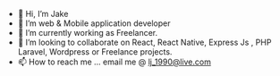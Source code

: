 - 👋 Hi, I’m Jake
- 👀 I’m web & Mobile application developer
- 🌱 I’m currently working as Freelancer. 
- 💞️ I’m looking to collaborate on  React, React Native, Express Js , PHP Laravel, Wordpress or Freelance projects.
- 📫 How to reach me ... email me @ lj_1990@live.com

<!---
lj-D-coder/lj-D-coder is a ✨ special ✨ repository because its `README.md` (this file) appears on your GitHub profile.
You can click the Preview link to take a look at your changes.
--->
